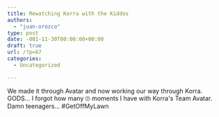 ```yaml
---
title: Rewatching Korra with the Kiddos
authors: 
  - "juan-orozco"
type: post
date: -001-11-30T00:00:00+00:00
draft: true
url: /?p=67
categories:
  - Uncategorized

---
```

We made it through Avatar and now working our way through Korra. GODS... I forgot how many 🙄 moments I have with Korra's Team Avatar. Damn teenagers... #GetOffMyLawn